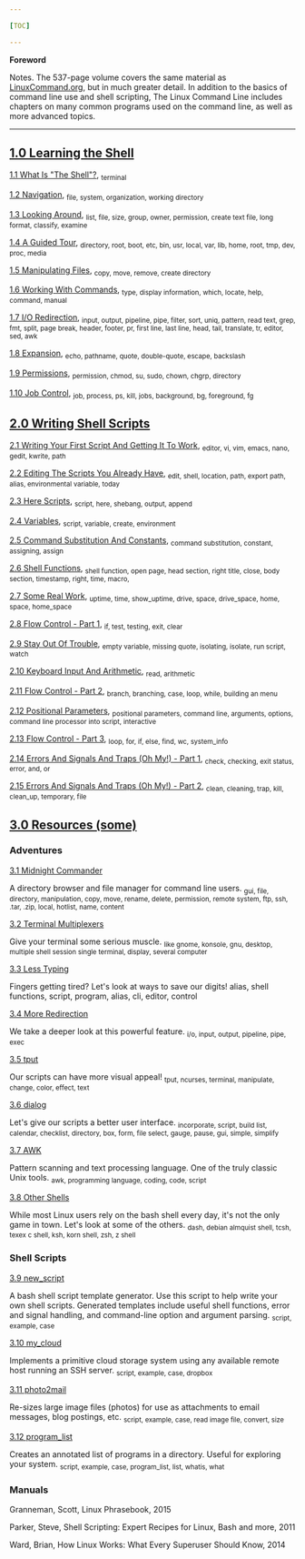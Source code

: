 ```yaml
---

[TOC]

---
```


**Foreword**

Notes. The 537-page volume covers the same material as [LinuxCommand.org](http://linuxcommand.org/), but in much greater detail. In addition to the basics of command line use and shell scripting, The Linux Command Line includes chapters on many common programs used on the command line, as well as more advanced topics.

---

## [1.0 Learning the Shell](http://linuxcommand.org/lc3_learning_the_shell.php) ##

[1.1 What Is "The Shell"?](http://linuxcommand.org/lc3_lts0010.php),
<sub>terminal</sub>

[1.2 Navigation](http://linuxcommand.org/lc3_lts0020.php),
<sub>file, system, organization, working directory</sub>

[1.3 Looking Around](http://linuxcommand.org/lc3_lts0020.php),
<sub>list, file, size, group, owner, permission, create text file, long format, classify, examine</sub>

[1.4 A Guided Tour](http://linuxcommand.org/lc3_lts0020.php),
<sub>directory, root, boot, etc, bin, usr, local, var, lib, home, root, tmp, dev, proc, media</sub>

[1.5 Manipulating Files](http://linuxcommand.org/lc3_lts0020.php),
<sub>copy, move, remove, create directory</sub>

[1.6 Working With Commands](http://linuxcommand.org/lc3_lts0020.php),
<sub>type, display information, which, locate, help, command, manual</sub>

[1.7 I/O Redirection](http://linuxcommand.org/lc3_lts0020.php),
<sub>input, output, pipeline, pipe, filter, sort, uniq, pattern, read text, grep, fmt, split, page break, header, footer, pr, first line, last line, head, tail, translate, tr, editor, sed, awk</sub>

[1.8 Expansion](http://linuxcommand.org/lc3_lts0020.php),
<sub>echo, pathname, quote, double-quote, escape, backslash</sub>

[1.9 Permissions](http://linuxcommand.org/lc3_lts0020.php),
<sub>permission, chmod, su, sudo, chown, chgrp, directory</sub>

[1.10 Job Control](http://linuxcommand.org/lc3_lts0020.php),
<sub>job, process, ps, kill, jobs, background, bg, foreground, fg</sub>

## [2.0 Writing Shell Scripts](http://linuxcommand.org/lc3_resources.php) ##

[2.1 Writing Your First Script And Getting It To Work](http://linuxcommand.org/lc3_wss0010.php),
<sub>editor, vi, vim, emacs, nano, gedit, kwrite, path</sub>

[2.2 Editing The Scripts You Already Have](http://linuxcommand.org/lc3_wss0020.php),
<sub>edit, shell, location, path, export path, alias, environmental variable, today</sub>

[2.3 Here Scripts](http://linuxcommand.org/lc3_wss0030.php),
<sub>script, here, shebang, output, append</sub>

[2.4 Variables](http://linuxcommand.org/lc3_wss0040.php),
<sub>script, variable, create, environment</sub>

[2.5 Command Substitution And Constants](http://linuxcommand.org/lc3_wss0050.php),
<sub>command substitution, constant, assigning, assign</sub>

[2.6 Shell Functions](http://linuxcommand.org/lc3_wss0060.php),
<sub>shell function, open page, head section, right title, close, body section, timestamp, right, time, macro, </sub>

[2.7 Some Real Work](http://linuxcommand.org/lc3_wss0070.php),
<sub>uptime, time, show_uptime, drive, space, drive_space, home, space, home_space</sub>

[2.8 Flow Control - Part 1](http://linuxcommand.org/lc3_wss0080.php),
<sub>if, test, testing, exit, clear</sub>

[2.9 Stay Out Of Trouble](http://linuxcommand.org/lc3_wss0090.php),
<sub>empty variable, missing quote, isolating, isolate, run script, watch</sub>

[2.10 Keyboard Input And Arithmetic](http://linuxcommand.org/lc3_wss0100.php),
<sub>read, arithmetic</sub>

[2.11 Flow Control - Part 2](http://linuxcommand.org/lc3_wss0110.php),
<sub>branch, branching, case, loop, while, building an menu</sub>

[2.12 Positional Parameters](http://linuxcommand.org/lc3_wss0120.php),
<sub>positional parameters, command line, arguments, options, command line processor into script, interactive</sub>

[2.13 Flow Control - Part 3](http://linuxcommand.org/lc3_wss0130.php),
<sub>loop, for, if, else, find, wc, system_info</sub>

[2.14 Errors And Signals And Traps (Oh My!) - Part 1](http://linuxcommand.org/lc3_wss0140.php),
<sub>check, checking, exit status, error, and, or</sub>

[2.15 Errors And Signals And Traps (Oh My!) - Part 2](http://linuxcommand.org/lc3_wss0150.php),
<sub>clean, cleaning, trap, kill, clean_up, temporary, file</sub>

## [3.0 Resources (some)](http://linuxcommand.org/lc3_resources.php) ##

### Adventures ###

[3.1 Midnight Commander](http://linuxcommand.org/lc3_adv_mc.php)

A directory browser and file manager for command line users.
<sub>gui, file, directory, manipulation, copy, move, rename, delete, permission, remote system, ftp, ssh, .tar, .zip, local, hotlist, name, content</sub>

[3.2 Terminal Multiplexers](http://linuxcommand.org/lc3_adv_termmux.php)

Give your terminal some serious muscle.
<sub>like gnome, konsole, gnu, desktop, multiple shell session single terminal, display, several computer</sub>

[3.3 Less Typing](http://linuxcommand.org/lc3_adv_lesstype.php)

Fingers getting tired? Let's look at ways to save our digits!
</sub>alias, shell functions, script, program, alias, cli, editor, control</sub>

[3.4 More Redirection](http://linuxcommand.org/lc3_adv_redirection.php)

We take a deeper look at this powerful feature.
<sub>i/o, input, output, pipeline, pipe, exec</sub>

[3.5 tput](http://linuxcommand.org/lc3_adv_tput.php)

Our scripts can have more visual appeal!
<sub>tput, ncurses, terminal, manipulate, change, color, effect, text</sub>

[3.6 dialog](http://linuxcommand.org/lc3_adv_dialog.php)

Let's give our scripts a better user interface.
<sub>incorporate, script, build list, calendar, checklist, directory, box, form, file select, gauge, pause, gui, simple, simplify</sub>

[3.7 AWK](http://linuxcommand.org/lc3_adv_awk.php)

Pattern scanning and text processing language. One of the truly classic Unix tools.
<sub>awk, programming language, coding, code, script</sub>

[3.8 Other Shells](http://linuxcommand.org/lc3_adv_othershells.php)

While most Linux users rely on the bash shell every day, it's not the only game in town. Let's look at some of the others.
<sub>dash, debian almquist shell, tcsh, texex c shell, ksh, korn shell, zsh, z shell</sub>

### Shell Scripts ###

[3.9 new_script](http://linuxcommand.org/lc3_new_script.php)

A bash shell script template generator. Use this script to help write your own shell scripts. Generated templates include useful shell functions, error and signal handling, and command-line option and argument parsing.
<sub>script, example, case</sub>

[3.10 my_cloud](http://linuxcommand.org/lc3_my_cloud.php)

Implements a primitive cloud storage system using any available remote host running an SSH server.
<sub>script, example, case, dropbox</sub>

[3.11 photo2mail](http://linuxcommand.org/lc3_photo2mail.php)

Re-sizes large image files (photos) for use as attachments to email messages, blog postings, etc.
<sub>script, example, case, read image file, convert, size</sub>

[3.12 program_list](http://linuxcommand.org/lc3_program_list.php)

Creates an annotated list of programs in a directory. Useful for exploring your system.
<sub>script, example, case, program_list, list, whatis, what</sub>

### Manuals ###

Granneman, Scott, Linux Phrasebook, 2015

Parker, Steve, Shell Scripting: Expert Recipes for Linux, Bash and more, 2011

Ward, Brian, How Linux Works: What Every Superuser Should Know, 2014